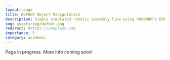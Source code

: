 ```yaml
---
layout: page
title: DOFBOT Object Manipulation
description: Simple simulated robotic assembly line using YAHBOOM's DOFBOT, Python, Kinematic equations, and wooden blocks.
img: assets/img/dofbot.png
redirect: #https://unsplash.com
importance: 5
category: academic
---
```


Page in progress. More info coming soon!
